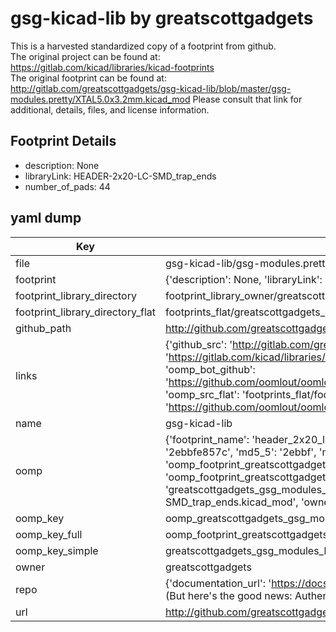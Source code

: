 # gsg-kicad-lib by greatscottgadgets  
This is a harvested standardized copy of a footprint from github.  
The original project can be found at:  
https://gitlab.com/kicad/libraries/kicad-footprints  
The original footprint can be found at:
http://gitlab.com/greatscottgadgets/gsg-kicad-lib/blob/master/gsg-modules.pretty/XTAL5.0x3.2mm.kicad_mod
Please consult that link for additional, details, files, and license information.  
## Footprint Details
* description: None  
* libraryLink: HEADER-2x20-LC-SMD_trap_ends  
* number_of_pads: 44  
## yaml dump  
| Key | Value |  
| --- | --- |  
| file | gsg-kicad-lib/gsg-modules.pretty/HEADER-2x20-LC-SMD_trap_ends.kicad_mod |  
| footprint | {'description': None, 'libraryLink': 'HEADER-2x20-LC-SMD_trap_ends', 'number_of_pads': 44} |  
| footprint_library_directory | footprint_library_owner/greatscottgadgets_gsg-kicad-lib |  
| footprint_library_directory_flat | footprints_flat/greatscottgadgets_gsg_modules_header_2x20_lc_smd_trap_ends/working |  
| github_path | http://github.com/greatscottgadgets/gsg-kicad-lib/blob/master/gsg-modules.pretty/HEADER-2x20-LC-SMD_trap_ends.kicad_mod |  
| links | {'github_src': 'http://gitlab.com/greatscottgadgets/gsg-kicad-lib/blob/master/gsg-modules.pretty/XTAL5.0x3.2mm.kicad_mod', 'github_src_repo': 'https://gitlab.com/kicad/libraries/kicad-footprints', 'oomp_bot': 'footprints/greatscottgadgets_gsg_modules_header_2x20_lc_smd_trap_ends/working', 'oomp_bot_github': 'https://github.com/oomlout/oomlout_oomp_footprint_bot/tree/main/footprints/greatscottgadgets_gsg_modules_header_2x20_lc_smd_trap_ends/working', 'oomp_src_flat': 'footprints_flat/footprints_flat/greatscottgadgets_gsg_modules_header_2x20_lc_smd_trap_ends/working', 'oomp_src_flat_github': 'https://github.com/oomlout/oomlout_oomp_footprint_src/tree/main/footprints_flat/greatscottgadgets_gsg_modules_header_2x20_lc_smd_trap_ends/working'} |  
| name | gsg-kicad-lib |  
| oomp | {'footprint_name': 'header_2x20_lc_smd_trap_ends', 'library_name': 'gsg_modules', 'md5': '2ebbfe857c7727aae85cf33919ed84b7', 'md5_10': '2ebbfe857c', 'md5_5': '2ebbf', 'md5_6': '2ebbfe', 'oomp_key': 'oomp_greatscottgadgets_gsg_modules_header_2x20_lc_smd_trap_ends', 'oomp_key_extra': 'oomp_footprint_greatscottgadgets_gsg_modules_header_2x20_lc_smd_trap_ends', 'oomp_key_full': 'oomp_footprint_greatscottgadgets_gsg_modules_header_2x20_lc_smd_trap_ends_2ebbfe', 'oomp_key_simple': 'greatscottgadgets_gsg_modules_header_2x20_lc_smd_trap_ends', 'original_filename': 'gsg-kicad-lib/gsg-modules.pretty/HEADER-2x20-LC-SMD_trap_ends.kicad_mod', 'owner_name': 'greatscottgadgets'} |  
| oomp_key | oomp_greatscottgadgets_gsg_modules_header_2x20_lc_smd_trap_ends |  
| oomp_key_full | oomp_footprint_greatscottgadgets_gsg_modules_header_2x20_lc_smd_trap_ends |  
| oomp_key_simple | greatscottgadgets_gsg_modules_header_2x20_lc_smd_trap_ends |  
| owner | greatscottgadgets |  
| repo | {'documentation_url': 'https://docs.github.com/rest/overview/resources-in-the-rest-api#rate-limiting', 'message': "API rate limit exceeded for 84.66.173.59. (But here's the good news: Authenticated requests get a higher rate limit. Check out the documentation for more details.)"} |  
| url | http://github.com/greatscottgadgets/gsg-kicad-lib |  

